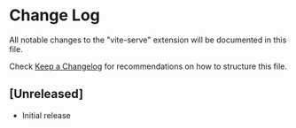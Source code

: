 # Change Log

All notable changes to the "vite-serve" extension will be documented in this file.

Check [Keep a Changelog](http://keepachangelog.com/) for recommendations on how to structure this file.

## [Unreleased]

- Initial release
